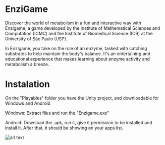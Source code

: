 # EnziGame

Discover the world of metabolism in a fun and interactive way with Enzigame, a game developed by the Institute of Mathematical Sciences and Computation (ICMC) and the Institute of Biomedical Science (ICB) at the University of São Paulo (USP).

In Enzigame, you take on the role of an enzyme, tasked with catching substrates to help maintain the body's balance. It's an entertaining and educational experience that makes learning about enzyme activity and metabolism a breeze.

# Instalation
On the "Playables" folder you have the Unity project, and downloadable for Windows and Android 


Windows: Extract files and run the "Enzigame.exe"

Android: Download the .apk, run it, give it permission to be installed and install it. After that, it should be showing on your apps list.

![alt text](https://github.com/lasdpc-games/Enzigame/blob/main/./Images/menu.jpg?raw=true)
